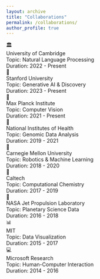 ```yaml
---
layout: archive
title: "Collaborations"
permalink: /collaborations/
author_profile: true
---
```



<div class="grid grid-cols-1 md:grid-cols-2 lg:grid-cols-3 gap-8 py-8 px-4 max-w-7xl mx-auto">
  <div class="collaboration-item bg-gray-50 rounded-lg shadow-md p-6 flex flex-col items-center text-center">
    <div class="text-4xl text-gray-700 mb-4">🏛️</div>
    <div class="font-semibold text-lg text-gray-800">University of Cambridge</div>
    <div class="text-gray-600 mt-1">Topic: Natural Language Processing</div>
    <div class="text-gray-500 text-sm mt-1">Duration: 2022 - Present</div>
  </div>
  <div class="collaboration-item bg-gray-50 rounded-lg shadow-md p-6 flex flex-col items-center text-center">
    <div class="text-4xl text-gray-700 mb-4">🚀</div>
    <div class="font-semibold text-lg text-gray-800">Stanford University</div>
    <div class="text-gray-600 mt-1">Topic: Generative AI & Discovery</div>
    <div class="text-gray-500 text-sm mt-1">Duration: 2023 - Present</div>
  </div>
  <div class="collaboration-item bg-gray-50 rounded-lg shadow-md p-6 flex flex-col items-center text-center">
    <div class="text-4xl text-gray-700 mb-4">🧠</div>
    <div class="font-semibold text-lg text-gray-800">Max Planck Institute</div>
    <div class="text-gray-600 mt-1">Topic: Computer Vision</div>
    <div class="text-gray-500 text-sm mt-1">Duration: 2021 - Present</div>
  </div>
  <div class="collaboration-item bg-gray-50 rounded-lg shadow-md p-6 flex flex-col items-center text-center">
    <div class="text-4xl text-gray-700 mb-4">🧬</div>
    <div class="font-semibold text-lg text-gray-800">National Institutes of Health</div>
    <div class="text-gray-600 mt-1">Topic: Genomic Data Analysis</div>
    <div class="text-gray-500 text-sm mt-1">Duration: 2019 - 2021</div>
  </div>
  <div class="collaboration-item bg-gray-50 rounded-lg shadow-md p-6 flex flex-col items-center text-center">
    <div class="text-4xl text-gray-700 mb-4">🤖</div>
    <div class="font-semibold text-lg text-gray-800">Carnegie Mellon University</div>
    <div class="text-gray-600 mt-1">Topic: Robotics & Machine Learning</div>
    <div class="text-gray-500 text-sm mt-1">Duration: 2018 - 2020</div>
  </div>
  <div class="collaboration-item bg-gray-50 rounded-lg shadow-md p-6 flex flex-col items-center text-center">
    <div class="text-4xl text-gray-700 mb-4">🧪</div>
    <div class="font-semibold text-lg text-gray-800">Caltech</div>
    <div class="text-gray-600 mt-1">Topic: Computational Chemistry</div>
    <div class="text-gray-500 text-sm mt-1">Duration: 2017 - 2019</div>
  </div>
  <div class="collaboration-item bg-gray-50 rounded-lg shadow-md p-6 flex flex-col items-center text-center">
    <div class="text-4xl text-gray-700 mb-4">📡</div>
    <div class="font-semibold text-lg text-gray-800">NASA Jet Propulsion Laboratory</div>
    <div class="text-gray-600 mt-1">Topic: Planetary Science Data</div>
    <div class="text-gray-500 text-sm mt-1">Duration: 2016 - 2018</div>
  </div>
  <div class="collaboration-item bg-gray-50 rounded-lg shadow-md p-6 flex flex-col items-center text-center">
    <div class="text-4xl text-gray-700 mb-4">📊</div>
    <div class="font-semibold text-lg text-gray-800">MIT</div>
    <div class="text-gray-600 mt-1">Topic: Data Visualization</div>
    <div class="text-gray-500 text-sm mt-1">Duration: 2015 - 2017</div>
  </div>
  <div class="collaboration-item bg-gray-50 rounded-lg shadow-md p-6 flex flex-col items-center text-center">
    <div class="text-4xl text-gray-700 mb-4">💻</div>
    <div class="font-semibold text-lg text-gray-800">Microsoft Research</div>
    <div class="text-gray-600 mt-1">Topic: Human-Computer Interaction</div>
    <div class="text-gray-500 text-sm mt-1">Duration: 2014 - 2016</div>
  </div>
</div>


